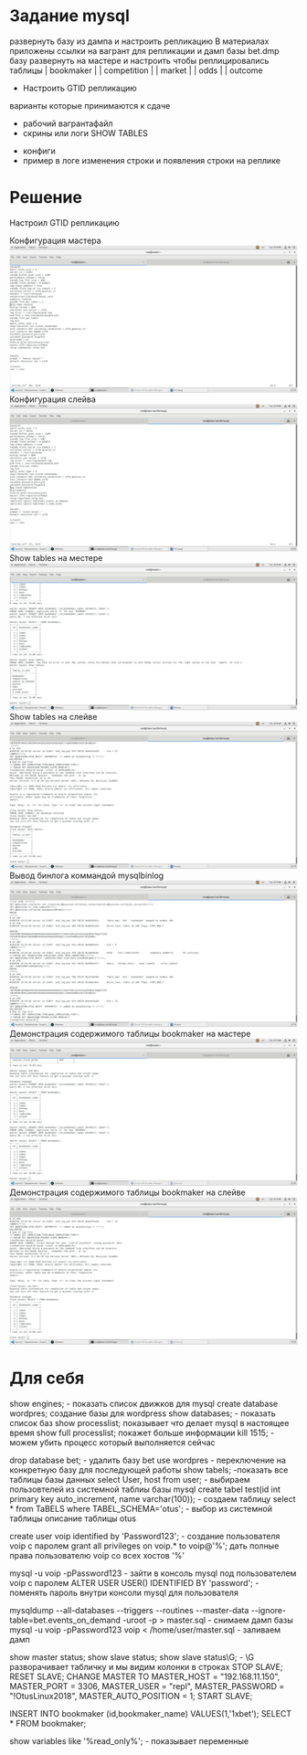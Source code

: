 # Задание mysql

развернуть базу из дампа и настроить репликацию
В материалах приложены ссылки на вагрант для репликации
и дамп базы bet.dmp
базу развернуть на мастере
и настроить чтобы реплицировались таблицы
| bookmaker |
| competition |
| market |
| odds |
| outcome

* Настроить GTID репликацию

варианты которые принимаются к сдаче
- рабочий вагрантафайл
- скрины или логи SHOW TABLES
* конфиги
* пример в логе изменения строки и появления строки на реплике


# Решение
Настроил GTID репликацию

Конфигурация мастера
![Конфигурация мастера ](/24_mysql/imeg/7.png)
Конфигурация слейва
![Конфигурация слейва](/24_mysql/imeg/6.png)
Show tables на местере
![Show tables на местере](/24_mysql/imeg/4.png)
Show tables на слейве
![Show tables на слейве](/24_mysql/imeg/5.png)
Вывод бинлога коммандой mysqlbinlog 
![Вывод бинлога коммандой mysqlbinlog](/24_mysql/imeg/3.png)
Демонстрация содержимого таблицы bookmaker на мастере
![Вывод бинлога коммандой mysqlbinlog](/24_mysql/imeg/1.png)
Демонстрация содержимого таблицы bookmaker на слейве
![Вывод бинлога коммандой mysqlbinlog](/24_mysql/imeg/2.png)

# Для себя

show engines; - показать список движков для mysql
create database wordpres; создание базы для wordpress 
show databases; - показать список баз 
show processlist; показывает что делает mysql в настоящее время
show full processlist; покажет больше информации
kill 1515; - можем убить процесс который выполняется сейчас

drop database bet;  - удалить базу bet
use wordpres - переключение на конкретную базу для последующей работы
show tabels; -показать все таблицы базы данных 
select User, host from user; - выбираем пользовтелей из системной таблиы базы mysql
create tabel test(id int primary key auto_increment, name varchar(100)); - создаем таблицу 
select * from TaBELS where TABEL_SCHEMA='otus'; - выбор из системной таблицы описание таблицы otus

create user voip identified by 'Password123'; - создание пользователя voip с паролем
grant all privileges on voip.* to voip@'%'; дать полные права пользователю voip со всех хостов '%'


mysql -u voip -pPassword123 - зайти в консоль mysql под пользователем voip с паролем
ALTER USER USER() IDENTIFIED BY 'password'; - поменять пароль внутри консоли mysql для пользователя

mysqldump --all-databases --triggers --routines --master-data --ignore-table=bet.events_on_demand -uroot -p > master.sql - снимаем дамп базы
mysql -u voip -pPassword123 voip < /home/user/master.sql - заливаем дамп

show master status; 
show slave status;
show slave status\G; - \G разворачивает табличку и мы видим колонки в строках
STOP SLAVE;
RESET SLAVE;
CHANGE MASTER TO MASTER_HOST = "192.168.11.150", MASTER_PORT = 3306,
MASTER_USER = "repl", MASTER_PASSWORD = "!OtusLinux2018", MASTER_AUTO_POSITION = 1;
START SLAVE;

INSERT INTO bookmaker (id,bookmaker_name) VALUES(1,'1xbet');
SELECT * FROM bookmaker;

show variables like '%read_only%'; - показывает переменные


